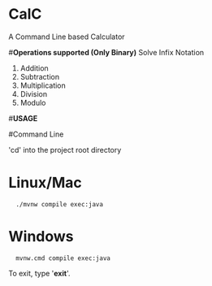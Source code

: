 # CalC
A Command Line based Calculator

#**Operations supported (Only Binary)**
  Solve Infix Notation
  1. Addition
  2. Subtraction
  3. Multiplication
  4. Division
  5. Modulo

#**USAGE**

#Command Line
 
 'cd' into the project root directory

# Linux/Mac
	  ./mvnw compile exec:java

# Windows
	  mvnw.cmd compile exec:java

 To exit, type '**exit**'.

